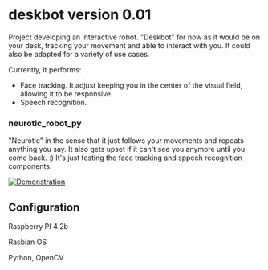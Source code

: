 # deskbot version 0.01

Project developing an interactive robot. "Deskbot" for now as it would be on your desk, tracking your movement and able to interact with 
you. It could also be adapted for a variety of use cases.

Currently, it performs:
* Face tracking. It adjust keeping you in the center of the visual field, allowing it to be responsive.
* Speech recognition.

### neurotic_robot_py

"Neurotic" in the sense that it just follows your movements and repeats anything you say. It also gets upset if it can't see you anymore 
until you come back. :) It's just testing the face tracking and sppech recognition components.

[![Demonstration](https://img.youtube.com/vi/Y8LBQDt7BbPYE/0.jpg/)](https://www.youtube.com/watch?v=8LBQDt7BbPY "Demonstration")

## Configuration

Raspberry PI 4 2b 

Rasbian OS 

Python, OpenCV
